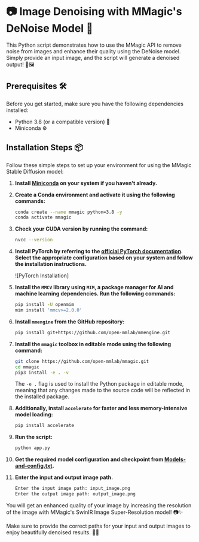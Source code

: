 
# 📷 Image Denoising with MMagic's DeNoise Model 🌟

This Python script demonstrates how to use the MMagic API to remove noise from images and enhance their quality using the DeNoise model. Simply provide an input image, and the script will generate a denoised output! 🧹🖼️
## Prerequisites 🛠️

Before you get started, make sure you have the following dependencies installed:

- Python 3.8 (or a compatible version) 🐍
- Miniconda ⚙️

## Installation Steps 📦

Follow these simple steps to set up your environment for using the MMagic Stable Diffusion model:

1. **Install [Miniconda](https://docs.conda.io/projects/miniconda/en/latest/miniconda-install.html) on your system if you haven't already.**

2. **Create a Conda environment and activate it using the following commands:**

   ```bash
   conda create --name mmagic python=3.8 -y
   conda activate mmagic
   ```

3. **Check your CUDA version by running the command:**

   ```bash
   nvcc --version
   ```

4. **Install PyTorch by referring to the [official PyTorch documentation](https://pytorch.org/). Select the appropriate configuration based on your system and follow the installation instructions.**

   ![PyTorch Installation]

5. **Install the `MMCV` library using `MIM`, a package manager for AI and machine learning dependencies. Run the following commands:**

   ```bash
   pip install -U openmim
   mim install 'mmcv>=2.0.0'
   ```

6. **Install `mmengine` from the GitHub repository:**

   ```bash
   pip install git+https://github.com/open-mmlab/mmengine.git
   ```

7. **Install the `mmagic` toolbox in editable mode using the following command:**

   ```bash
   git clone https://github.com/open-mmlab/mmagic.git
   cd mmagic
   pip3 install -e . -v
   ```

   The `-e .` flag is used to install the Python package in editable mode, meaning that any changes made to the source code will be reflected in the installed package.

8. **Additionally, install `accelerate` for faster and less memory-intensive model loading:**

   ```bash
   pip install accelerate
   ```

9. **Run the script:**

   ```bash
   python app.py
   ```

4. **Get the required model configuration and checkpoint from [Models-and-config.txt](Models-and-config.txt).**

5. **Enter the input and output image path.**

   ```bash
   Enter the input image path: input_image.png
   Enter the output image path: output_image.png
   ```

You will get an enhanced quality of your image by increasing the resolution of the image with MMagic's SwinIR Image Super-Resolution model! 📷✨

Make sure to provide the correct paths for your input and output images to enjoy beautifully denoised results. 🧼🌈
